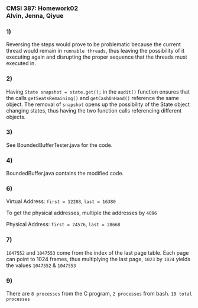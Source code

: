 ### **CMSI 387: Homework02 <br> Alvin, Jenna, Qiyue**

### 1)
Reversing the steps would prove to be problematic because the current thread would remain in `runnable threads`, thus leaving the possibility of it executing again and disrupting the proper sequence that the threads must executed in.

### 2)
Having `State snapshot = state.get();` in the `audit()` function ensures that the calls `getSeatsRemaining()` and `getCashOnHand()` reference the same object. The removal of `snapshot` opens up the possibility of the State object changing states, thus having the two function calls referencing different objects.

### 3)

See BoundedBufferTester.java for the code.

### 4)

BoundedBuffer.java contains the modified code. 

### 6)

Virtual Address: `first = 12288`, `last = 16380`

To get the physical addresses, multiple the addresses by `4096`

Physical Address: `first = 24576`, `last = 28668`

### 7)

`1047552` and `1047553` come from the index of the last page table. Each page can point to 1024 frames, thus multiplying the last page, `1023` by `1024` yields the values `1047552` & `1047553`

### 9)

There are `8 processes` from the C program, `2 processes` from bash. `10 total processes`
